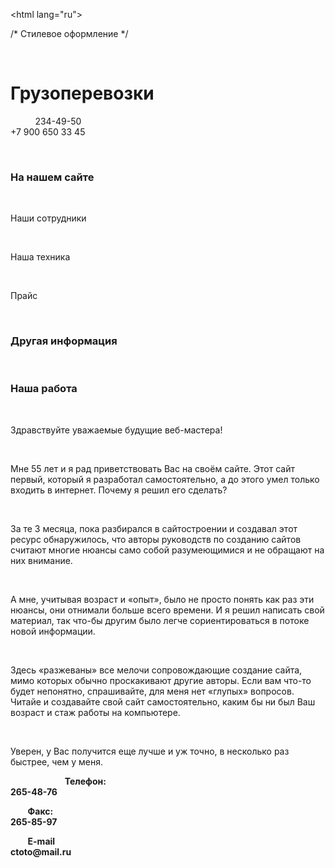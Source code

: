 <!DOCTYPE html>
<html lang="ru">
<head>
<meta charset="utf-8" />
<title>Код блочного сайта</title>

/* Стилевое оформление */
<style> body{   background:#c0c0c0; /* Меняется фон экрана, выбирается здесь */ }
#wrapper{ /* Оболочка страницы сайта */   width: 900px; /* Меняется ширина страницы */   margin: 0 auto;   background:#f2e8c9; /* Меняется задний фон страницы */ }
/* Шапка сайта */
#header{ position:relative; /* Задаём блоку относительное позиционирование для того, чтобы затем размещать, в нём другие элементы и позиционировать относительно его границ поверх фоновой картинки и заголовка */   height: 250px; /* Высота шапки */   background-color: #ffffff; /* Фон шапки */    margin-bottom: 5px; /* Нижний отступ шапки от остального контента */   border-radius: 5px; /* Закругляются углы блока */   box-shadow: rgba(0,0,0,0.5) 0px 1px 3px; /* Тень. Визуально приподнимает блок над оболочкой */ } img{ /* Фоновая картинка в шапке */ float: left; /* Разрешаем наплывание других элементов на картинку */   margin: -40px 0 0 0;} /* Размещаем картинку в блоке header. 1-я и 3-я цифры - двигаем вверх-вниз, 2-я и 4-я цифры - двигаем вправо-влево */ h1{ /* Заголовок сайта */   margin:0 0 10px 40px; /* Заголовок двигается верх-вправо-вниз-влево. */   color:#464451; /* Цвет заголовка */ } .nomer{ /*Подзаголовок (номер телефона)*/   position:absolute; /* Позиционируем абсолютно подзаголовок, относительно границ блока header. Также можно разместить в шапке сайта ещё другие картинки и абзацы поверх фоновой картинки и заголовка */   top:5px; /* Двигается вверх-вниз */   left:680px; /* Двигается вправо-влево */   font-size: 25px; /* Размер букв подзаголовка */   font-style:italic; /* Курсив */   font-weight:bold; /* Жирный */   color:#464451; /* Цвет букв подзаголовка */ }
/* Сайдбар (колонка справа) */
#sidebar{ /* Блок сайдбара */   background-color: #ffffff; /* Фон блока */   width: 180px; /* Ширина блока */   padding: 10px; /* Отступ текста от краёв */   float: right; /* Размещаем блок справа от других элементов, наплывание или обтекание справа). Если делать сайдбар слева, то значение right меняем на left */   border-radius: 5px; /* Закругляем углы блока */   box-shadow: rgba(0,0,0,0.5) 0px 1px 3px; /* Задаём блоку тень */ } .marcer{ /* Галочки маркеры меню */   float: left; /* Размещаем слева от текста */   margin: 5px 5px 0 0; /* Двигаются вверх-вправо-вниз-влево */ }
/* Контент (статья) */
#content{ /* Блок контента */   margin-bottom: 5px; /* Отступ блока статьи от блока подвала */   width: 676px; /* Ширина статьи */   padding: 10px; /* Отступ текста от краёв блока */   background: #ffffff; /* Фон статьи */   border-radius: 5px;   box-shadow: rgba(0,0,0,0.5) 0px 1px 3px; } .left{ /* Картинка в тексте слева */   float: left;   margin: 30px 7px 7px 7px; } .right{ /* Картинка в тексте справа */   float: right;   margin: 7px 0 7px 7px; } /* Подвал */
#footer{ /* Блок подвала */   height:80px; /* Высота блока подвала */   background-color: #ffffff; /* Фон блока подвала */   margin-bottom: 10px; /* Отступ снизу */   border-radius: 5px; /* Закруглённые углы */   box-shadow: rgba(0,0,0,0.5) 0px 1px 3px; /* Тень блока */ } .clear{ /* Запрет наплывания. Устанавливается для того, чтобы блок контента, при заполнении текстом и изображениями не наплывал на подвал */   clear: both; }   .fon{ /* Номер телефона */   float:left; /* Разрешаем другим элементам обтекать абзац справа */   margin:20px 0 0 20px; } .fax{ /* Номер факса */   float:left;   margin:20px 0 0 60px; } .mail{ /* Адрес E-mail */   float:left;  margin:20px 0 0 60px; } </style> </head> <body>   <div id="wrapper"> <!--Оболочка страницы--> <!--Шапка сайта-->     <div id="header"> <!--Заголовок сайта-->       <h1>Грузоперевозки</h1> <!--Описание (телефон)-->         <p class="nomer">234-49-50 <br> +7 900 650 33 45</p> <!--Фоновая картинка в шапке сайта-->       <img src="http://trueimages.ru/img/cf/26/9116df15.png">     </div> <!--Сайдбар-->     <div id="sidebar"> <!--меню-->       <h3>На нашем сайте</h3> <!--Картинки маркеров меню (галочки)-->         <p><img class="marcer" src="http://trueimages.ru/img/99/91/dea39f15.png" width="10" height="10">Наши сотрудники</p>         <p><img class="marcer" src="http://trueimages.ru/img/99/91/dea39f15.png" width="10" height="10">Наша техника</p>         <p><img class="marcer" src="http://trueimages.ru/img/99/91/dea39f15.png" width="10" height="10">Прайс</p> <!--Прямая синяя линия-->           <hr width="50" color="#037FFC" size="5"> <!--Общая информация в сайдбаре-->       <h3>Другая информация</h3>     </div> <!--Основной контент (статья)-->     <div id="content"> <!--Картинка слева-->       <img class="left" src="http://trueimages.ru/img/81/90/b1718f15.png"> <!--Заголовок статьи-->         <h3>Наша работа</h3> <!--Текст статьи--> <p>Здравствуйте уважаемые будущие веб-мастера!</p> <p>Мне 55 лет и я рад приветствовать Вас на своём сайте. Этот сайт первый, который я разработал самостоятельно, а до этого умел только входить в интернет. Почему я решил его сделать?</p> <p>За те 3 месяца, пока разбирался в сайтостроении и создавал этот ресурс обнаружилось, что авторы руководств по созданию сайтов считают многие нюансы само собой разумеющимися и не обращают на них внимание.</p> <p>А мне, учитывая возраст и «опыт», было не просто понять как раз эти нюансы, они отнимали больше всего времени. И я решил написать свой материал, так что-бы другим было легче сориентироваться в потоке новой информации.</p> <!--Картинка справа-->       <img class="right" src="http://trueimages.ru/img/0d/64/07a18f15.png">
<p>Здесь «разжеваны» все мелочи сопровождающие создание сайта, мимо которых обычно проскакивают другие авторы. Если вам что-то будет непонятно, спрашивайте, для меня нет «глупых» вопросов. Читайе и создавайте свой сайт самостоятельно, каким бы ни был Ваш возраст и стаж работы на компьютере.</p> <p>Уверен, у Вас получится еще лучше и уж точно, в несколько раз быстрее, чем у меня.</p>     </div> <!--Запрет наплывания-->   <div class="clear"></div> <!--Подвал-->     <div id="footer">       <p class="fon"><strong>Телефон:<br> 265-48-76</strong> </p>       <p class="fax"><strong>Факс:<br> 265-85-97</strong></p>       <p class="mail"><strong>E-mail<br>ctoto@mail.ru</strong></p>
    </div>   </div> </body> </html>
